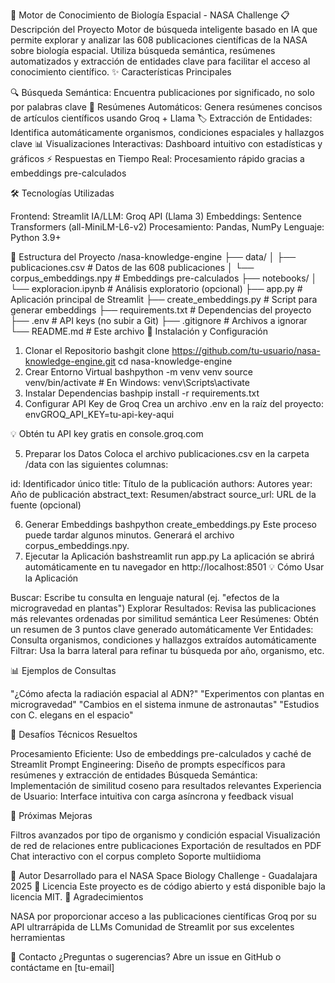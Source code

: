 🚀 Motor de Conocimiento de Biología Espacial - NASA Challenge
📋 Descripción del Proyecto
Motor de búsqueda inteligente basado en IA que permite explorar y analizar las 608 publicaciones científicas de la NASA sobre biología espacial. Utiliza búsqueda semántica, resúmenes automatizados y extracción de entidades clave para facilitar el acceso al conocimiento científico.
✨ Características Principales

🔍 Búsqueda Semántica: Encuentra publicaciones por significado, no solo por palabras clave
📝 Resúmenes Automáticos: Genera resúmenes concisos de artículos científicos usando Groq + Llama
🏷️ Extracción de Entidades: Identifica automáticamente organismos, condiciones espaciales y hallazgos clave
📊 Visualizaciones Interactivas: Dashboard intuitivo con estadísticas y gráficos
⚡ Respuestas en Tiempo Real: Procesamiento rápido gracias a embeddings pre-calculados

🛠️ Tecnologías Utilizadas

Frontend: Streamlit
IA/LLM: Groq API (Llama 3)
Embeddings: Sentence Transformers (all-MiniLM-L6-v2)
Procesamiento: Pandas, NumPy
Lenguaje: Python 3.9+

📁 Estructura del Proyecto
/nasa-knowledge-engine
├── data/
│   ├── publicaciones.csv          # Datos de las 608 publicaciones
│   └── corpus_embeddings.npy      # Embeddings pre-calculados
├── notebooks/
│   └── exploracion.ipynb          # Análisis exploratorio (opcional)
├── app.py                         # Aplicación principal de Streamlit
├── create_embeddings.py           # Script para generar embeddings
├── requirements.txt               # Dependencias del proyecto
├── .env                          # API keys (no subir a Git)
├── .gitignore                    # Archivos a ignorar
└── README.md                     # Este archivo
🚀 Instalación y Configuración
1. Clonar el Repositorio
bashgit clone https://github.com/tu-usuario/nasa-knowledge-engine.git
cd nasa-knowledge-engine
2. Crear Entorno Virtual
bashpython -m venv venv
source venv/bin/activate  # En Windows: venv\Scripts\activate
3. Instalar Dependencias
bashpip install -r requirements.txt
4. Configurar API Key de Groq
Crea un archivo .env en la raíz del proyecto:
envGROQ_API_KEY=tu-api-key-aqui

💡 Obtén tu API key gratis en console.groq.com

5. Preparar los Datos
Coloca el archivo publicaciones.csv en la carpeta /data con las siguientes columnas:

id: Identificador único
title: Título de la publicación
authors: Autores
year: Año de publicación
abstract_text: Resumen/abstract
source_url: URL de la fuente (opcional)

6. Generar Embeddings
bashpython create_embeddings.py
Este proceso puede tardar algunos minutos. Generará el archivo corpus_embeddings.npy.
7. Ejecutar la Aplicación
bashstreamlit run app.py
La aplicación se abrirá automáticamente en tu navegador en http://localhost:8501
💡 Cómo Usar la Aplicación

Buscar: Escribe tu consulta en lenguaje natural (ej. "efectos de la microgravedad en plantas")
Explorar Resultados: Revisa las publicaciones más relevantes ordenadas por similitud semántica
Leer Resúmenes: Obtén un resumen de 3 puntos clave generado automáticamente
Ver Entidades: Consulta organismos, condiciones y hallazgos extraídos automáticamente
Filtrar: Usa la barra lateral para refinar tu búsqueda por año, organismo, etc.

📊 Ejemplos de Consultas

"¿Cómo afecta la radiación espacial al ADN?"
"Experimentos con plantas en microgravedad"
"Cambios en el sistema inmune de astronautas"
"Estudios con C. elegans en el espacio"

🎯 Desafíos Técnicos Resueltos

Procesamiento Eficiente: Uso de embeddings pre-calculados y caché de Streamlit
Prompt Engineering: Diseño de prompts específicos para resúmenes y extracción de entidades
Búsqueda Semántica: Implementación de similitud coseno para resultados relevantes
Experiencia de Usuario: Interface intuitiva con carga asíncrona y feedback visual

🚧 Próximas Mejoras

 Filtros avanzados por tipo de organismo y condición espacial
 Visualización de red de relaciones entre publicaciones
 Exportación de resultados en PDF
 Chat interactivo con el corpus completo
 Soporte multiidioma

👥 Autor
Desarrollado para el NASA Space Biology Challenge - Guadalajara 2025
📄 Licencia
Este proyecto es de código abierto y está disponible bajo la licencia MIT.
🙏 Agradecimientos

NASA por proporcionar acceso a las publicaciones científicas
Groq por su API ultrarrápida de LLMs
Comunidad de Streamlit por sus excelentes herramientas

📧 Contacto
¿Preguntas o sugerencias? Abre un issue en GitHub o contáctame en [tu-email]

